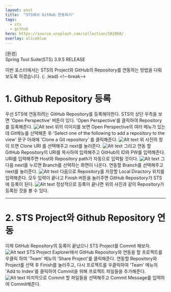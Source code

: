 ```yaml
---
layout: post
title:  "STS에서 GitHub 연동하기"
tags:
  - sts
  - github
hero: https://source.unsplash.com/collection/582860/
overlay: aliceblue
---
```

[환경]  
Spring Tool Suite(STS) 3.9.5 RELEASE  

이번 포스터에서는 STS의 Project와 GitHub의 Repository를 연동하는 방법을 다뤄보도록 하겠습니다.
{: .lead}
<!–-break-–>

# 1. Github Repository 등록

우선 STS에 연동하려는 GitHub Repository를 등록해야한다.
STS의 상단 우측을 보면 'Open Perspective' 버튼이 있다. 'Open Perspective'를 클릭하여 Repository를 등록해준다.
![Alt text](/uploads/sts_open_perspective.PNG)
위의 이미지를 보면 Open Perspective의 여러 메뉴가 있는데 Git메뉴를 선택해준 후 'Select one of the following to add a repository to the view' 문구 아래에 'Clone a Git repository' 를 클릭해준다. 
![Alt text](/uploads/sts_clone_git_repository.PNG)
위 사진의 창이 뜨면 Clone URI 를 선택해주고 next를 눌러준다.
![Alt text](/uploads/sts_clone_git_repository2.PNG)
그리고 연동 할 GitHub Repository의 URI를 복사하여 입력해주고 GitHub의 ID와 PW를 입력해준다. 
URI를 입력해주면 Host와 Repository path가 자동으로 입력될 것이다.
![Alt text](/uploads/sts_clone_git_repository3.PNG)
그 다음 next를 누르면 Branch를 선택하는 화면이 나온다.
연동할 Branch를 선택해주고 next를 눌러준다.
![Alt text](/uploads/sts_clone_git_repository4.PNG)
다음으로 Repository를 저장할 Local Diractory 위치를 입력해준다.
모두 입력이 끝나고 Finish 버튼을 눌러주면 GitHub Repository가 STS에 등록이 된다.
![Alt text](/uploads/sts_git_repositories.PNG)
정상적으로 등록이 끝나면 위의 사진과 같이 Repository가 등록된 것을 볼 수 있다.

--------------------------------------------------------------

# 2. STS Project와 Github Repository 연동

이제 GitHub Repository의 등록이 끝났으니 STS Project를 Commit 해보자.
![Alt text](/uploads/sts_git_add.PNG)
STS Project Explorer에서 GitHub Repository와 연동을 할 프로젝트를 우클릭 하여 'Team' 메뉴의 'Share Project'를 클릭해준다.
연동할 Repository와 Project를 선택 후 Finish를 눌러주고, 다시 프로젝트를 우클릭하여 'Team' 메뉴의 'Add to Index'를 클릭하여 Commit을 위해 프로젝트 파일들을 추가해준다.
![Alt text](/uploads/sts_git_commit.PNG)
마지막으로 Commit 할 파일들을 선택해주고 Commit Message를 입력하여 Commit해준다.